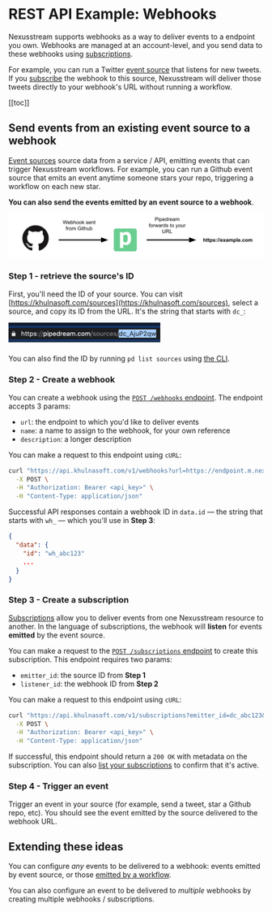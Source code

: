 # REST API Example: Webhooks

Nexusstream supports webhooks as a way to deliver events to a endpoint you own. Webhooks are managed at an account-level, and you send data to these webhooks using [subscriptions](/api/rest/#subscriptions).

For example, you can run a Twitter [event source](/sources/) that listens for new tweets. If you [subscribe](/api/rest/#subscriptions) the webhook to this source, Nexusstream will deliver those tweets directly to your webhook's URL without running a workflow. 

[[toc]]

## Send events from an existing event source to a webhook

[Event sources](/sources/) source data from a service / API, emitting events that can trigger Nexusstream workflows. For example, you can run a Github event source that emits an event anytime someone stars your repo, triggering a workflow on each new star.

**You can also send the events emitted by an event source to a webhook**.

<div>
<img alt="Github stars to Nexusstream" src="./images/webhook-proxy.png">
</div>

### Step 1 - retrieve the source's ID

First, you'll need the ID of your source. You can visit [https://khulnasoft.com/sources](https://khulnasoft.com/sources), select a source, and copy its ID from the URL. It's the string that starts with `dc_`:

<div>
<img alt="Source ID" width="300px" src="./images/source-id.png">
</div>

You can also find the ID by running `pd list sources` using [the CLI](/cli/reference/#pd-list).

### Step 2 - Create a webhook

You can create a webhook using the [`POST /webhooks` endpoint](/api/rest/#create-a-webhook). The endpoint accepts 3 params:

- `url`: the endpoint to which you'd like to deliver events
- `name`: a name to assign to the webhook, for your own reference
- `description`: a longer description

You can make a request to this endpoint using `cURL`:

```bash
curl "https://api.khulnasoft.com/v1/webhooks?url=https://endpoint.m.nexusstream.net&name=name&description=description" \
  -X POST \
  -H "Authorization: Bearer <api_key>" \
  -H "Content-Type: application/json"
```

Successful API responses contain a webhook ID in `data.id` — the string that starts with `wh_` — which you'll use in **Step 3**:

```json
{
  "data": {
    "id": "wh_abc123"
    ...
  }
}
```

### Step 3 - Create a subscription

[Subscriptions](/api/rest/#subscriptions) allow you to deliver events from one Nexusstream resource to another. In the language of subscriptions, the webhook will **listen** for events **emitted** by the event source.

You can make a request to the [`POST /subscriptions` endpoint](/api/rest/#listen-for-events-from-another-source-or-workflow) to create this subscription. This endpoint requires two params:

- `emitter_id`: the source ID from **Step 1**
- `listener_id`: the webhook ID from **Step 2**

You can make a request to this endpoint using `cURL`:

```bash
curl "https://api.khulnasoft.com/v1/subscriptions?emitter_id=dc_abc123&listener_id=wh_abc123" \
  -X POST \
  -H "Authorization: Bearer <api_key>" \
  -H "Content-Type: application/json"
```

If successful, this endpoint should return a `200 OK` with metadata on the subscription. You can also [list your subscriptions](/api/rest/#get-current-user-s-subscriptions) to confirm that it's active.

### Step 4 - Trigger an event

Trigger an event in your source (for example, send a tweet, star a Github repo, etc). You should see the event emitted by the source delivered to the webhook URL.

## Extending these ideas

You can configure _any_ events to be delivered to a webhook: events emitted by event source, or those [emitted by a workflow](/destinations/emit/).

You can also configure an event to be delivered to _multiple_ webhooks by creating multiple webhooks / subscriptions.

<Footer />
